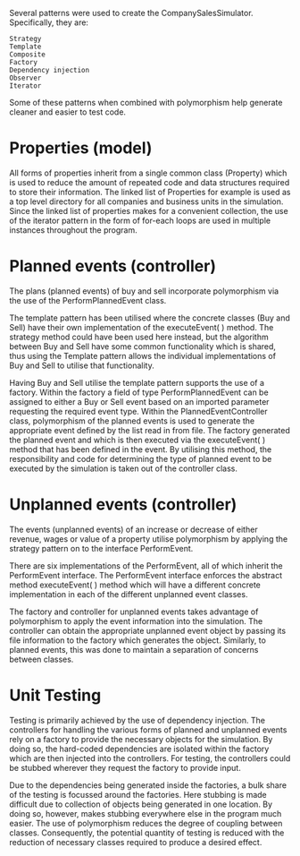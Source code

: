 Several patterns were used to create the CompanySalesSimulator. Specifically, they are:

	Strategy
	Template
	Composite
	Factory
	Dependency injection
	Observer
	Iterator
Some of these patterns when combined with polymorphism help generate cleaner and easier to test code.



# **Properties (model)**
All forms of properties inherit from a single common class (Property) which is used to reduce the amount of repeated code and data structures required to store their information. 
The linked list of Properties for example is used as a top level directory for all companies and business units in the simulation. 
Since the linked list of properties makes for a convenient collection, the use of the iterator pattern in the form of for-each loops are used in multiple instances throughout the program.

# **Planned events (controller)**
The plans (planned events) of buy and sell incorporate polymorphism via the use of the PerformPlannedEvent class.

The template pattern has been utilised where the concrete classes (Buy and Sell) have their own implementation of the executeEvent( ) method. 
The strategy method could have been used here instead, but the algorithm between Buy and Sell have some common functionality which is shared, thus using the Template pattern allows the individual implementations of Buy and Sell to utilise that functionality.

Having Buy and Sell utilise the template pattern supports the use of a factory. 
Within the factory a field of type PerformPlannedEvent can be assigned to either a Buy or Sell event based on an imported parameter requesting the required event type.
Within the PlannedEventController class, polymorphism of the planned events is used to generate the appropriate event defined by the list read in from file. 
The factory generated the planned event and which is then executed via the executeEvent( ) method that has been defined in the event.
By utilising this method, the responsibility and code for determining the type of planned event to be executed by the simulation is taken out of the controller class.

# **Unplanned events (controller)**
The events (unplanned events) of an increase or decrease of either revenue, wages or value of a property utilise polymorphism by applying the strategy pattern on to the interface PerformEvent.

There are six implementations of the PerformEvent, all of which inherit the PerformEvent interface. 
The PerformEvent interface enforces the abstract method executeEvent( ) method which will have a different concrete implementation in each of the different unplanned event classes.

The factory and controller for unplanned events takes advantage of polymorphism to apply the event information into the simulation. 
The controller can obtain the appropriate unplanned event object by passing its file information to the factory which generates the object. Similarly, to planned events, this was done to maintain a separation of concerns between classes.

# **Unit Testing**

Testing is primarily achieved by the use of dependency injection. 
The controllers for handling the various forms of planned and unplanned events rely on a factory to provide the necessary objects for the simulation. 
By doing so, the hard-coded dependencies are isolated within the factory which are then injected into the controllers. 
For testing, the controllers could be stubbed wherever they request the factory to provide input.

Due to the dependencies being generated inside the factories, a bulk share of the testing is focussed around the factories. 
Here stubbing is made difficult due to collection of objects being generated in one location. By doing so, however, makes stubbing everywhere else in the program much easier.
The use of polymorphism reduces the degree of coupling between classes. Consequently, the potential quantity of testing is reduced with the reduction of necessary classes required to produce a desired effect.